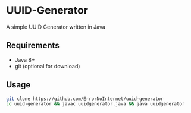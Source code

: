 # UUID-Generator
A simple UUID Generator written in Java

## Requirements
- Java 8+
- git (optional for download)

## Usage
```sh
git clone https://github.com/ErrorNoInternet/uuid-generator
cd uuid-generator && javac uuidgenerator.java && java uuidgenerator
```
